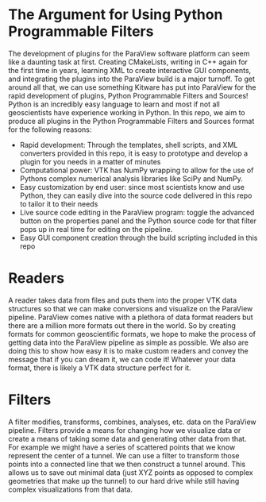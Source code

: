 # The Argument for Using Python Programmable Filters
The development of plugins for the ParaView software platform can seem like a daunting task at first. Creating CMakeLists, writing in C++ again for the first time in years, learning XML to create interactive GUI components, and integrating the plugins into the ParaView build is a major turnoff. To get around all that, we can use something Kitware has put into ParaView for the rapid development of plugins, Python Programmable Filters and Sources! Python is an incredibly easy language to learn and most if not all geoscientists have experience working in Python. In this repo, we aim to produce all plugins in the Python Programmable Filters and Sources format for the following reasons:
* Rapid development: Through the templates, shell scripts, and XML converters provided in this repo, it is easy to prototype and develop a plugin for you needs in a matter of minutes
* Computational power: VTK has NumPy wrapping to allow for the use of Pythons complex numerical analysis libraries like SciPy and NumPy.
* Easy customization by end user: since most scientists know and use Python, they can easily dive into the source code delivered in this repo to tailor it to their needs
* Live source code editing in the ParaView program: toggle the advanced button on the properties panel and the Python source code for that filter pops up in real time for editing on the pipeline.
* Easy GUI component creation through the build scripting included in this repo

# Readers
A reader takes data from files and puts them into the proper VTK data structures so that we can make conversions and visualize on the ParaView pipeline. ParaView comes native with a plethora of data format readers but there are a million more formats out there in the world. So by creating formats for common geoscientific formats, we hope to make the process of getting data into the ParaView pipeline as simple as possible. We also are doing this to show how easy it is to make custom readers and convey the message that if you can dream it, we can code it! Whatever your data format, there is likely a VTK data structure perfect for it.


# Filters
A filter modifies, transforms, combines, analyses, etc. data on the ParaView pipeline. Filters provide a means for changing how we visualize data or create a means of taking some data and generating other data from that. For example we might have a series of scattered points that we know represent the center of a tunnel. We can use a filter to transform those points into a connected line that we then construct a tunnel around. This allows us to save out minimal data (just XYZ points as opposed to complex geometries that make up the tunnel) to our hard drive while still having complex visualizations from that data.
